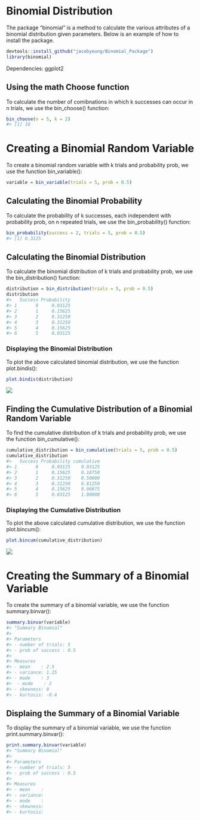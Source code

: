 
<!-- README.md is generated from README.Rmd. Please edit that file -->

# Binomial Distribution

The package “binomial” is a method to calculate the various attributes
of a binomial distribution given parameters. Below is an example of how
to install the package.

``` r
devtools::install_github("jacobyeung/Binomial_Package")
library(binomial)
```
Dependencies: 
ggplot2
## Using the math Choose function

To calculate the number of comibnations in which k successes can occur
in n trials, we use the bin\_choose() function:

``` r
bin_choose(n = 5, k = 2)
#> [1] 10
```

# Creating a Binomial Random Variable

To create a binomial random variable with k trials and probability prob,
we use the function bin\_variable():

``` r
variable = bin_variable(trials = 5, prob = 0.5)
```

## Calculating the Binomial Probability

To calculate the probability of k successes, each independent with
probability prob, on n repeated trials, we use the bin\_probability()
function:

``` r
bin_probability(success = 2, trials = 5, prob = 0.5)
#> [1] 0.3125
```

## Calculating the Binomial Distribution

To calculate the binomial distribution of k trials and probability prob,
we use the bin\_distribution() function:

``` r
distribution = bin_distribution(trials = 5, prob = 0.5)
distribution
#>   Success Probability
#> 1       0     0.03125
#> 2       1     0.15625
#> 3       2     0.31250
#> 4       3     0.31250
#> 5       4     0.15625
#> 6       5     0.03125
```

### Displaying the Binomial Distribution

To plot the above calculated binomial distribution, we use the function
plot.bindis():

``` r
plot.bindis(distribution)
```

![](README-unnamed-chunk-7-1.png)<!-- -->

## Finding the Cumulative Distribution of a Binomial Random Variable

To find the cumulative distribution of k trials and probability prob, we
use the function bin\_cumulative():

``` r
cumulative_distribution = bin_cumulative(trials = 5, prob = 0.5)
cumulative_distribution
#>   Success Probability cumulative
#> 1       0     0.03125    0.03125
#> 2       1     0.15625    0.18750
#> 3       2     0.31250    0.50000
#> 4       3     0.31250    0.81250
#> 5       4     0.15625    0.96875
#> 6       5     0.03125    1.00000
```

### Displaying the Cumulative Distribution

To plot the above calculated cumulative distribution, we use the
function plot.bincum():

``` r
plot.bincum(cumulative_distribution)
```

![](README-unnamed-chunk-9-1.png)<!-- -->

# Creating the Summary of a Binomial Variable

To create the summary of a binomial variable, we use the function
summary.binvar():

``` r
summary.binvar(variable)
#> "Summary Binomial"
#> 
#> Parameters
#> - number of trials: 5 
#> - prob of success : 0.5 
#> 
#> Measures
#> - mean    : 2.5 
#> - variance: 1.25 
#> - mode    : 3 
#>  - mode    : 2 
#> - skewness: 0 
#> - kurtosis: -0.4
```

## Displaing the Summary of a Binomial Variable

To display the summary of a binomial variable, we use the function
print.summary.binvar():

``` r
print.summary.binvar(variable)
#> "Summary Binomial"
#> 
#> Parameters
#> - number of trials: 5 
#> - prob of success : 0.5 
#> 
#> Measures
#> - mean    :  
#> - variance:  
#> - mode    :  
#> - skewness:  
#> - kurtosis:
```

